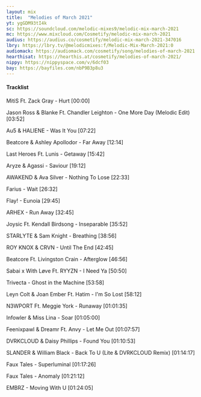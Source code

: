 ```yaml
---
layout: mix
title:  "Melodies of March 2021"
yt: ygGDM93tI4k
sc: https://soundcloud.com/melodic-mixes9/melodic-mix-march-2021
mc: https://www.mixcloud.com/Cosmetify/melodic-mix-march-2021
audius: https://audius.co/cosmetify/melodic-mix-march-2021-347016
lbry: https://lbry.tv/@melodicmixes:f/Melodic-Mix-March-2021:0
audiomack: https://audiomack.com/cosmetify/song/melodies-of-march-2021
hearthisat: https://hearthis.at/cosmetify/melodies-of-march-2021/
nippy: https://nippyspace.com/v/6dcf03
bay: https://bayfiles.com/nbP9B3p8u3
---
```


#### Tracklist

MitiS Ft. Zack Gray - Hurt [00:00]

Jason Ross & Blanke Ft. Chandler Leighton - One More Day (Melodic Edit) [03:52]

Au5 & HALIENE - Was It You [07:22]

Beatcore & Ashley Apollodor - Far Away [12:14]

Last Heroes Ft. Lunis - Getaway [15:42]

Aryze & Agassi - Saviour [19:12]

AWAKEND & Ava Silver - Nothing To Lose [22:33]

Farius - Wait [26:32]

Flay! - Eunoia [29:45]

ARHEX - Run Away [32:45]

Joysic Ft. Kendall Birdsong - Inseparable [35:52]

STARLYTE & Sam Knight - Breathing [38:56]

ROY KNOX & CRVN - Until The End [42:45]

Beatcore Ft. Livingston Crain - Afterglow [46:56]

Sabai x With Løve Ft. RYYZN - I Need Ya [50:50]

Trivecta - Ghost in the Machine [53:58]

Leyn Colt & Joan Ember Ft. Hatim - I'm So Lost [58:12]

N3WPORT Ft. Meggie York - Runaway [01:01:35]

Infowler & Miss Lina - Soar [01:05:00]

Feenixpawl & Dreamr Ft. Anvy - Let Me Out [01:07:57]

DVRKCLOUD & Daisy Phillips - Found You [01:10:53]

SLANDER & William Black - Back To U (Lite & DVRKCLOUD Remix) [01:14:17]

Faux Tales - Superluminal [01:17:26]

Faux Tales - Anomaly [01:21:12]

EMBRZ - Moving With U [01:24:05]
